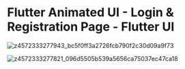# Flutter Animated UI - Login & Registration Page - Flutter UI

![z4572333277943_bc5f0ff3a2726fcb790f2c30d09a9f73](https://github.com/ChiAnh2409/NgocHien_LiThuyet_buoi7/assets/118975118/d83600e4-b914-47e7-9ef0-7e455e772e2f)

![z4572333277821_096d5505b539a5656ca75037ec47ca18](https://github.com/ChiAnh2409/NgocHien_LiThuyet_buoi7/assets/118975118/08e75d79-633c-4ba9-84fc-f1e6706d3765)
